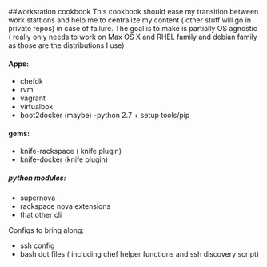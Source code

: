 ##workstation cookbook
This cookbook should ease my transition between work stattions and help me to centralize my content ( other stuff will go in private repos) in case of failure.
The goal is to make is partially OS agnostic ( really only needs to work on Max OS X and  RHEL family and debian family as those are the distributions I use)

#### Apps:
- chefdk
- rvm
- vagrant
- virtualbox
- boot2docker (maybe)
-python 2.7 + setup tools/pip

#### gems:
- knife-rackspace ( knife plugin)
- knife-docker (knife plugin)

##### python modules:
- supernova
- rackspace nova extensions
- that other cli

Configs to bring along:
- ssh config
- bash dot files ( including chef helper functions and ssh discovery script)
